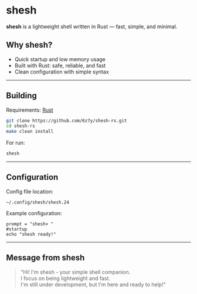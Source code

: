 # shesh

**shesh** is a lightweight shell written in Rust — fast, simple, and minimal.

## Why shesh?

- Quick startup and low memory usage  
- Built with Rust: safe, reliable, and fast  
- Clean configuration with simple syntax

---

## Building

Requirements: [Rust](https://rustup.rs/)

```bash
git clone https://github.com/6z7y/shesh-rs.git
cd shesh-rs
make clean install
```
For run:
```bash
shesh
```

---

## Configuration

Config file location:

```
~/.config/shesh/shesh.24
```

Example configuration:

```
prompt = "shesh> "
#startup
echo "shesh ready!"
```

---

## Message from shesh
> "Hi! I'm shesh - your simple shell companion.  
> I focus on being lightweight and fast.  
> I'm still under development, but I'm here and ready to help!"

